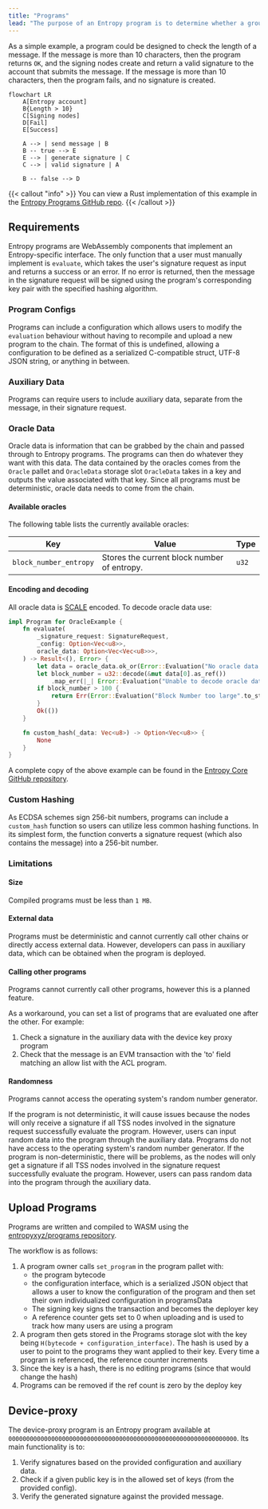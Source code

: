 ```yaml
---
title: "Programs"
lead: "The purpose of an Entropy program is to determine whether a group of nodes should generate a signature or not. Developers can create and deploy programs, but validator nodes are the only agents that will directly interact with the programs once deployed. Programs do not return any data other than a _success_ or _failed_ response."
---
```


As a simple example, a program could be designed to check the length of a message. If the message is more than 10 characters, then the program returns `OK`, and the signing nodes create and return a valid signature to the account that submits the message. If the message is more than 10 characters, then the program fails, and no signature is created.

```mermaid
flowchart LR
    A[Entropy account]
    B{Length > 10}
    C[Signing nodes]
    D[Fail]
    E[Success]

    A --> | send message | B
    B -- true --> E
    E --> | generate signature | C
    C --> | valid signature | A

    B -- false --> D
```

{{< callout "info" >}}
You can view a Rust implementation of this example in the [Entropy Programs GitHub repo](https://github.com/entropyxyz/programs/blob/master/examples/barebones/src/lib.rs).
{{< /callout >}}

## Requirements

Entropy programs are WebAssembly components that implement an Entropy-specific interface. The only function that a user must manually implement is `evaluate`, which takes the user's signature request as input and returns a success or an error. If no error is returned, then the message in the signature request will be signed using the program's corresponding key pair with the specified hashing algorithm.

### Program Configs

Programs can include a configuration which allows users to modify the `evaluation` behaviour without having to recompile and upload a new program to the chain. The format of this is undefined, allowing a configuration to be defined as a serialized C-compatible struct, UTF-8 JSON string, or anything in between.

### Auxiliary Data

Programs can require users to include auxiliary data, separate from the message, in their signature request.

### Oracle Data

Oracle data is information that can be grabbed by the chain and passed through to Entropy programs. The programs can then do whatever they want with this data. The data contained by the oracles comes from the `Oracle` pallet and `OracleData` storage slot `OracleData` takes in a key and outputs the value associated with that key. Since all programs must be deterministic, oracle data needs to come from the chain.

#### Available oracles

The following table lists the currently available oracles:

| Key                     | Value                                        | Type      |
| ----------------------- | -------------------------------------------- | --------- |
| `block_number_entropy`  | Stores the current block number of entropy.  | `u32`     |

#### Encoding and decoding

All oracle data is [SCALE](https://docs.substrate.io/reference/scale-codec/) encoded. To decode oracle data use:

```rust {hl_lines=[8,8],linenostart=1}
impl Program for OracleExample {
    fn evaluate(
        _signature_request: SignatureRequest,
        _config: Option<Vec<u8>>,
        oracle_data: Option<Vec<Vec<u8>>>,
    ) -> Result<(), Error> {
        let data = oracle_data.ok_or(Error::Evaluation("No oracle data provided.".to_string()))?;
        let block_number = u32::decode(&mut data[0].as_ref())
            .map_err(|_| Error::Evaluation("Unable to decode oracle data".to_string()))?;
        if block_number > 100 {
            return Err(Error::Evaluation("Block Number too large".to_string()));
        }
        Ok(())
    }

    fn custom_hash(_data: Vec<u8>) -> Option<Vec<u8>> {
        None
    }
}
```

A complete copy of the above example can be found in the [Entropy Core GitHub repository](https://github.com/entropyxyz/programs/blob/de27c61a91b716b84696f25949cbf9843920002d/examples/oracle-example/src/lib.rs).

### Custom Hashing

As ECDSA schemes sign 256-bit numbers, programs can include a `custom_hash` function so users can utilize less common hashing functions. In its simplest form, the function converts a signature request (which also contains the message) into a 256-bit number.

### Limitations

#### Size

Compiled programs must be less than `1 MB`.

#### External data

Programs must be deterministic and cannot currently call other chains or directly access external data. However, developers can pass in auxiliary data, which can be obtained when the program is deployed.

#### Calling other programs

Programs cannot currently call other programs, however this is a planned feature. 

As a workaround, you can set a list of programs that are evaluated one after the other. For example:

1. Check a signature in the auxiliary data with the device key proxy program
2. Check that the message is an EVM transaction with the 'to' field matching an allow list with the ACL program.

#### Randomness

Programs cannot access the operating system's random number generator. 

If the program is not deterministic, it will cause issues because the nodes will only receive a signature if all TSS nodes involved in the signature request successfully evaluate the program. However, users can input random data into the program through the auxiliary data. Programs do not have access to the operating system's random number generator. If the program is non-deterministic, there will be problems, as the nodes will only get a signature if all TSS nodes involved in the signature request successfully evaluate the program. However, users can pass random data into the program through the auxiliary data.

## Upload Programs

Programs are written and compiled to WASM using the [entropyxyz/programs repository](https://github.com/entropyxyz/programs).

The workflow is as follows:

1. A program owner calls `set_program` in the program pallet with:
    - the program bytecode
    - the configuration interface, which is a serialized JSON object that allows a user to know the configuration of the program and then set their own individualized configuration in programsData
    - The signing key signs the transaction and becomes the deployer key
    - A reference counter gets set to 0 when uploading and is used to track how many users are using a program
2. A program then gets stored in the Programs storage slot with the key being `H(bytecode + configuration_interface)`. The hash is used by a user to point to the programs they want applied to their key. Every time a program is referenced, the reference counter increments
3. Since the key is a hash, there is no editing programs (since that would change the hash)
4. Programs can be removed if the ref count is zero by the deploy key

## Device-proxy

The device-proxy program is an Entropy program available at `0000000000000000000000000000000000000000000000000000000000000000`. Its main functionality is to:

1. Verify signatures based on the provided configuration and auxiliary data.
1. Check if a given public key is in the allowed set of keys (from the provided config).
1. Verify the generated signature against the provided message.
